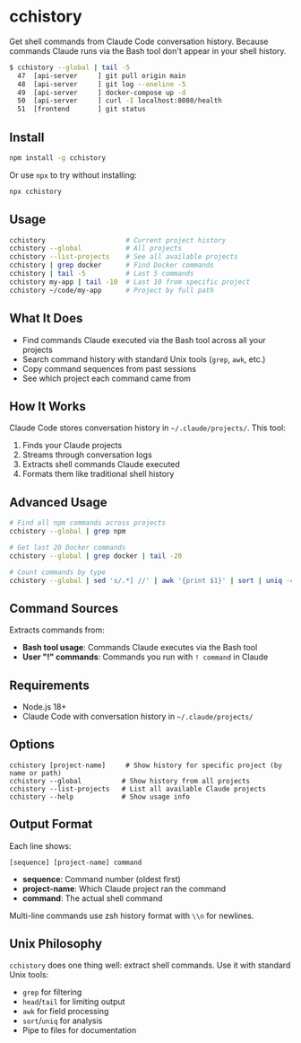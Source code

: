 # cchistory

Get shell commands from Claude Code conversation history. Because commands Claude runs via the Bash tool don't appear in your shell history.

```bash
$ cchistory --global | tail -5
  47  [api-server     ] git pull origin main
  48  [api-server     ] git log --oneline -5
  49  [api-server     ] docker-compose up -d
  50  [api-server     ] curl -I localhost:8080/health
  51  [frontend       ] git status
```

## Install

```bash
npm install -g cchistory
```

Or use `npx` to try without installing:
```bash
npx cchistory
```

## Usage

```bash
cchistory                    # Current project history
cchistory --global           # All projects
cchistory --list-projects    # See all available projects
cchistory | grep docker      # Find Docker commands  
cchistory | tail -5          # Last 5 commands
cchistory my-app | tail -10  # Last 10 from specific project
cchistory ~/code/my-app      # Project by full path
```

## What It Does

- Find commands Claude executed via the Bash tool across all your projects
- Search command history with standard Unix tools (`grep`, `awk`, etc.)
- Copy command sequences from past sessions
- See which project each command came from

## How It Works

Claude Code stores conversation history in `~/.claude/projects/`. This tool:

1. Finds your Claude projects
2. Streams through conversation logs  
3. Extracts shell commands Claude executed
4. Formats them like traditional shell history

## Advanced Usage

```bash
# Find all npm commands across projects
cchistory --global | grep npm

# Get last 20 Docker commands
cchistory --global | grep docker | tail -20

# Count commands by type
cchistory --global | sed 's/.*] //' | awk '{print $1}' | sort | uniq -c | sort -nr | head -10
```

## Command Sources

Extracts commands from:
- **Bash tool usage**: Commands Claude executes via the Bash tool
- **User "!" commands**: Commands you run with `! command` in Claude

## Requirements

- Node.js 18+ 
- Claude Code with conversation history in `~/.claude/projects/`

## Options

```
cchistory [project-name]     # Show history for specific project (by name or path)
cchistory --global          # Show history from all projects  
cchistory --list-projects   # List all available Claude projects
cchistory --help            # Show usage info
```

## Output Format

Each line shows:
```
[sequence] [project-name] command
```

- **sequence**: Command number (oldest first)
- **project-name**: Which Claude project ran the command
- **command**: The actual shell command

Multi-line commands use zsh history format with `\\n` for newlines.

## Unix Philosophy

`cchistory` does one thing well: extract shell commands. Use it with standard Unix tools:

- `grep` for filtering
- `head`/`tail` for limiting output  
- `awk` for field processing
- `sort`/`uniq` for analysis
- Pipe to files for documentation
